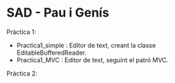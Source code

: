 # SAD - Pau i Genís

Pràctica 1:
- Practica1_simple : Editor de text, creant la classe EditableBufferedReader.
- Practica1_MVC : Editor de text, seguint el patró MVC.

Pràctica 2:
